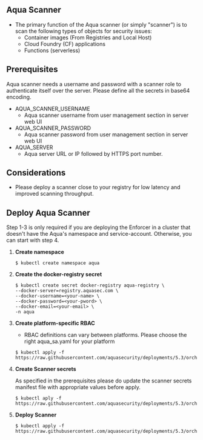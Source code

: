 ## Aqua Scanner

* The primary function of the Aqua scanner (or simply "scanner") is to scan the following types of objects for security issues:
  - Container images (From Registries and Local Host)
  - Cloud Foundry (CF) applications
  - Functions (serverless)

## Prerequisites

Aqua scanner needs a username and password with a scanner role to authenticate itself over the server. Please define all the secrets in base64 encoding.
   - AQUA_SCANNER_USERNAME
      - Aqua scanner username from user management section in server web UI
   - AQUA_SCANNER_PASSWORD
      - Aqua scanner password from user management section in server web UI
   - AQUA_SERVER
      - Aqua server URL or IP followed by HTTPS port number.

## Considerations
 - Please deploy a scanner close to your registry for low latency and improved scanning throughput.
## Deploy Aqua Scanner

Step 1-3 is only required if you are deploying the Enforcer in a cluster that doesn't have the Aqua's namespace and service-account. Otherwise, you can start with step 4.

1. **Create namespace**
   
   ```SHELL
   $ kubectl create namespace aqua
   ```
2. **Create the docker-registry secret**

   ```SHELL
   $ kubectl create secret docker-registry aqua-registry \
   --docker-server=registry.aquasec.com \
   --docker-username=<your-name> \
   --docker-password=<your-pword> \
   --docker-email=<your-email> \
   -n aqua
   ```

3. **Create platform-specific RBAC**

   * RBAC definitions can vary between platforms. Please choose the right aqua_sa.yaml for your platform

   ```SHELL
   $ kubectl apply -f https://raw.githubusercontent.com/aquasecurity/deployments/5.3/orchestrators/kubernetes/manifests/aqua_csp_002_RBAC/<<platform>>/aqua_sa.yaml
   ```

4. **Create Scanner secrets**

   As specified in the prerequisites please do update the scanner secrets manifest file with appropriate values before apply.

   ```shell
   $ kubectl aply -f https://raw.githubusercontent.com/aquasecurity/deployments/5.3/orchestrators/kubernetes/manifests/aqua_csp_008_scanner/001_scanner_secrets.yaml
   ```

5. **Deploy Scanner**

   ```shell
   $ kubectl apply -f https://raw.githubusercontent.com/aquasecurity/deployments/5.3/orchestrators/kubernetes/manifests/aqua_csp_008_scanner/002_scanner_deploy.yaml
   ```